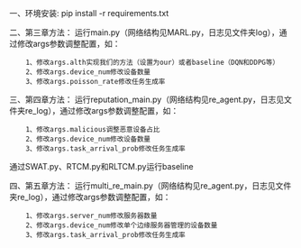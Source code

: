 一、环境安装: pip install -r requirements.txt

二、第三章方法：
    运行main.py（网络结构见MARL.py，日志见文件夹log），通过修改args参数调整配置，如：
        
        1、修改args.alth实现我们的方法（设置为our）或者baseline（DQN和DDPG等）
        2、修改args.device_num修改设备数量
        3、修改args.poisson_rate修改任务生成率

三、第四章方法：
    运行reputation_main.py（网络结构见re_agent.py，日志见文件夹re_log），通过修改args参数调整配置，如：

        1、修改args.malicious调整恶意设备占比
        2、修改args.device_num修改设备数量
        3、修改args.task_arrival_prob修改任务生成率
通过SWAT.py、RTCM.py和RLTCM.py运行baseline

四、第五章方法：
    运行multi_re_main.py（网络结构见re_agent.py，日志见文件夹re_log），通过修改args参数调整配置，如：

        1、修改args.server_num修改服务器数量
        2、修改args.device_num修改单个边缘服务器管理的设备数量
        3、修改args.task_arrival_prob修改任务生成率